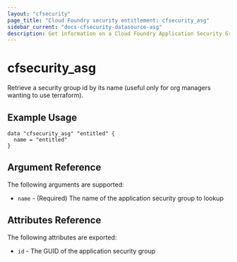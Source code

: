 ```yaml
---
layout: "cfsecurity"
page_title: "Cloud Foundry security entitlement: cfsecurity_asg"
sidebar_current: "docs-cfsecurity-datasource-asg"
description: Get information on a Cloud Foundry Application Security Group from security entitlement api.
---
```


# cfsecurity\_asg

Retrieve a security group id by its name (useful only for org managers wanting to use terraform).

## Example Usage

```hcl
data "cfsecurity_asg" "entitled" {
  name = "entitled"
}
```

## Argument Reference

The following arguments are supported:

- `name` - (Required) The name of the application security group to lookup

## Attributes Reference

The following attributes are exported:

- `id` - The GUID of the application security group
